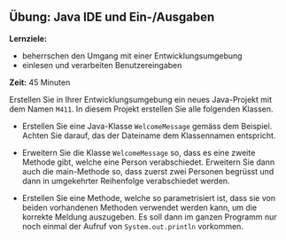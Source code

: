 ## Übung: Java IDE und Ein-/Ausgaben
**Lernziele:**

* beherrschen den Umgang mit einer Entwicklungsumgebung
* einlesen und verarbeiten Benutzereingaben

**Zeit:** 45 Minuten

Erstellen Sie in Ihrer Entwicklungsumgebung ein neues Java-Projekt mit dem Namen `M411`. In diesem Projekt erstellen Sie alle folgenden Klassen.

* Erstellen Sie eine Java-Klasse `WelcomeMessage` gemäss dem Beispiel. Achten Sie darauf, das der Dateiname dem Klassennamen entspricht.

* Erweitern Sie die Klasse `WelcomeMessage` so, dass es eine zweite Methode gibt, welche eine Person verabschiedet. Erweitern Sie dann auch die main-Methode so, dass zuerst zwei Personen begrüsst und dann in umgekehrter Reihenfolge verabschiedet werden. 

* Erstellen Sie eine Methode, welche so parametrisiert ist, dass sie von beiden vor­handenen Methoden verwendet werden kann, um die korrekte Meldung auszugeben. Es soll dann im ganzen Programm nur noch einmal der Aufruf von `System.out.println` vorkommen.


